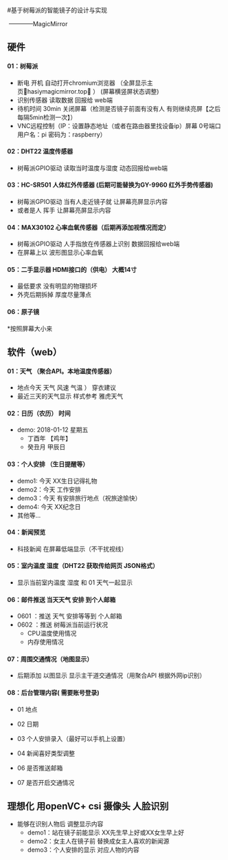 #基于树莓派的智能镜子的设计与实现

​																	————MagicMirror

## 硬件  

#### 01：树莓派

* 断电 开机 自动打开chromium浏览器 （全屏显示主页hasiymagicmirror.top ）  (屏幕横竖屏状态调整)
* 识别传感器 读取数据 回报给 web端
* 待机时间 30min 关闭屏幕（检测是否镜子前面有没有人 有则继续亮屏【之后每隔5min检测一次】）
* VNC远程控制（IP：设置静态地址（或者在路由器里找设备ip）屏幕 0号端口  用户名：pi 密码为：raspberry）

#### 02：DHT22 温度传感器  
* 树莓派GPIO驱动  读取当时温度与湿度 动态回报给web端

#### 03：HC-SR501 人体红外传感器 (后期可能替换为GY-9960 红外手势传感器)
* 树莓派GPIO驱动  当有人走近镜子就 让屏幕亮屏显示内容
* 或者是人 挥手 让屏幕亮屏显示内容

#### 04：MAX30102 心率血氧传感器（后期再添加视情况而定） 
* 树莓派GPIO驱动  人手指放在传感器上识别  数据回报给web端
* 在屏幕上以 波形图显示心率血氧

#### 05：二手显示器 HDMI接口的（供电）  大概14寸
* 最低要求 没有明显的物理损坏 
* 外壳后期拆掉 厚度尽量薄点

#### 06：原子镜
*按照屏幕大小来


## 软件（web）

#### 01：天气  （聚合API。本地温度传感器）
* 地点今天 天气  风速  气温 ） 穿衣建议 
* 最近三天的天气显示 样式参考 雅虎天气
#### 02：日历（农历） 时间
* demo: 2018-01-12 星期五 
     * 丁酉年 【鸡年】
     * 癸丑月 甲辰日

#### 03：个人安排 （生日提醒等）
* demo1: 今天 XX生日记得礼物
* demo2：今天 工作安排
* demo3：今天 有安排旅行地点（祝旅途愉快）
* demo4: 今天 XX纪念日  
* 其他等...

#### 04：新闻预览

* 科技新闻 在屏幕低端显示（不干扰视线）

#### 05：室内温度 湿度（DHT22 获取传给网页 JSON格式）
* 显示当前室内温度 湿度 和 01 天气一起显示 

#### 06：邮件推送 当天天气 安排 到个人邮箱
* 0601 ：推送 天气 安排等等到 个人邮箱
* 0602 ：推送 树莓派当前运行状况 
  *  CPU温度使用情况
  *  内存使用情况

#### 07：周围交通情况（地图显示）
* 后期添加 以图显示  显示主干道交通情况（用聚合API 根据外网ip识别）

#### 08：后台管理内容( 需要账号登录)

* 01 地点

* 02 日期

* 03 个人安排录入（最好可以手机上设置）

* 04 新闻喜好类型调整

* 06 是否推送邮箱

* 07 是否开启交通情况




## 理想化 用openVC+ csi 摄像头 人脸识别
* 能够在识别人物后 调整显示内容
  * demo1：站在镜子前能显示 XX先生早上好或XX女生早上好
  * demo2：女主人在镜子前 替换成女主人喜欢的新闻源
  * demo3：个人安排的显示 对应人物的内容


